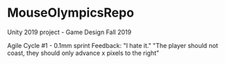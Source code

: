 # MouseOlympicsRepo
 Unity 2019 project - Game Design Fall 2019

Agile Cycle #1 - 0.1mm sprint
Feedback:
"I hate it."
"The player should not coast, they should only advance x pixels to the right"
